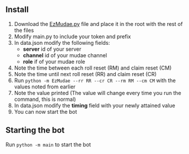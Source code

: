 ## Install
1. Download the [EzMudae.py](https://github.com/Znunu/EzMudae/blob/master/EzMudae.py) file and place it in the root with the rest of the files
2. Modify main.py to include your token and prefix
3. In data.json modify the following fields:
    - **server** id of your server
    - **channel** id of your mudae channel
    - **role** if of your mudae role
4. Note the time between each roll reset (RM) and claim reset (CM)
5. Note the time until next roll reset (RR) and claim reset (CR)
6. Run `python -m EzMudae --rr RR --cr CR --rm RM --cm CM` with the values noted from earlier 
7. Note the value printed (The value will change every time you run the command, this is normal)
8. In data.json modify the **timing** field with your newly attained value
9. You can now start the bot

## Starting the bot
Run `python -m main` to start the bot
